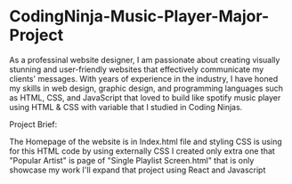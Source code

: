# CodingNinja-Music-Player-Major-Project


As a professinal website designer, I am passionate about creating visually stunning and user-friendly websites that effectively communicate my clients' messages. With years of experience in the industry, I have honed my skills in web design, graphic design, and programming languages such as HTML, CSS, and JavaScript that loved to build like spotify music player using HTML & CSS with variable that I studied in Coding Ninjas. 

Project Brief:

The Homepage of the website is in Index.html file and styling CSS is using for this HTML code by using externally CSS I created only extra one that "Popular Artist" is page of "Single Playlist Screen.html" that is only showcase my work I'll expand that project using React and Javascript 


